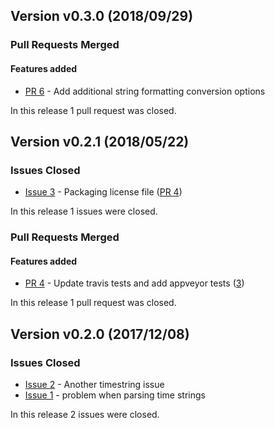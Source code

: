 ## Version v0.3.0 (2018/09/29)

### Pull Requests Merged

#### Features added

* [PR 6](https://github.com/pytroll/trollsift/pull/6) - Add additional string formatting conversion options

In this release 1 pull request was closed.


## Version v0.2.1 (2018/05/22)

### Issues Closed

* [Issue 3](https://github.com/pytroll/trollsift/issues/3) - Packaging license file ([PR 4](https://github.com/pytroll/trollsift/pull/4))

In this release 1 issues were closed.

### Pull Requests Merged

#### Features added

* [PR 4](https://github.com/pytroll/trollsift/pull/4) - Update travis tests and add appveyor tests ([3](https://github.com/pytroll/trollsift/issues/3))

In this release 1 pull request was closed.


## Version v0.2.0 (2017/12/08)

### Issues Closed

* [Issue 2](https://github.com/pytroll/trollsift/issues/2) - Another timestring issue
* [Issue 1](https://github.com/pytroll/trollsift/issues/1) - problem when parsing time strings

In this release 2 issues were closed.

